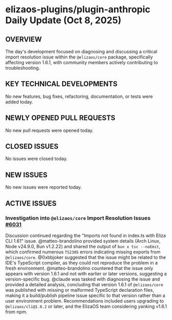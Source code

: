 # elizaos-plugins/plugin-anthropic Daily Update (Oct 8, 2025)
## OVERVIEW 
The day's development focused on diagnosing and discussing a critical import resolution issue within the `@elizaos/core` package, specifically affecting version 1.6.1, with community members actively contributing to troubleshooting.

## KEY TECHNICAL DEVELOPMENTS

No new features, bug fixes, refactoring, documentation, or tests were added today.

## NEWLY OPENED PULL REQUESTS
No new pull requests were opened today.

## CLOSED ISSUES
No issues were closed today.

## NEW ISSUES
No new issues were reported today.

## ACTIVE ISSUES

### Investigation into `@elizaos/core` Import Resolution Issues [#6031](https://github.com/elizaos-plugins/plugin-anthropic/issues/6031)
Discussion continued regarding the "Imports not found in index.ts with Eliza CLI 1.61" issue. @matteo-brandolino provided system details (Arch Linux, Node v24.9.0, Bun v1.2.22) and shared the output of `bun x tsc --noEmit`, which confirmed numerous `TS2305` errors indicating missing exports from `@elizaos/core`. @0xbbjoker suggested that the issue might be related to the IDE's TypeScript compiler, as they could not reproduce the problem in a fresh environment. @matteo-brandolino countered that the issue only appears with version 1.6.1 and not with earlier or later versions, suggesting a version-specific bug. @claude was tasked with diagnosing the issue and provided a detailed analysis, concluding that version 1.6.1 of `@elizaos/core` was published with missing or malformed TypeScript declaration files, making it a build/publish pipeline issue specific to that version rather than a user environment problem. Recommendations included users upgrading to `@elizaos/cli@1.6.2` or later, and the ElizaOS team considering yanking v1.6.1 from npm.